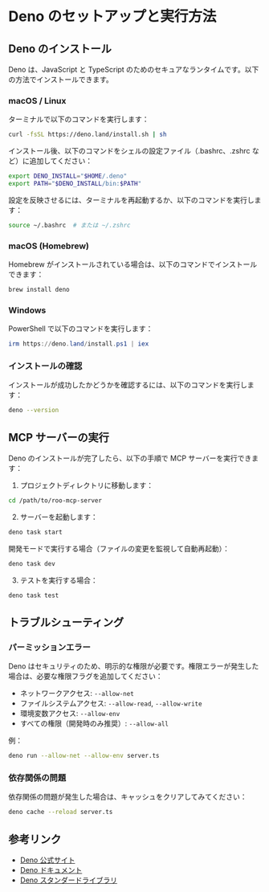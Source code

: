 # Deno のセットアップと実行方法

## Deno のインストール

Deno は、JavaScript と TypeScript のためのセキュアなランタイムです。以下の方法でインストールできます。

### macOS / Linux

ターミナルで以下のコマンドを実行します：

```bash
curl -fsSL https://deno.land/install.sh | sh
```

インストール後、以下のコマンドをシェルの設定ファイル（.bashrc、.zshrc など）に追加してください：

```bash
export DENO_INSTALL="$HOME/.deno"
export PATH="$DENO_INSTALL/bin:$PATH"
```

設定を反映させるには、ターミナルを再起動するか、以下のコマンドを実行します：

```bash
source ~/.bashrc  # または ~/.zshrc
```

### macOS (Homebrew)

Homebrew がインストールされている場合は、以下のコマンドでインストールできます：

```bash
brew install deno
```

### Windows

PowerShell で以下のコマンドを実行します：

```powershell
irm https://deno.land/install.ps1 | iex
```

### インストールの確認

インストールが成功したかどうかを確認するには、以下のコマンドを実行します：

```bash
deno --version
```

## MCP サーバーの実行

Deno のインストールが完了したら、以下の手順で MCP サーバーを実行できます：

1. プロジェクトディレクトリに移動します：

```bash
cd /path/to/roo-mcp-server
```

2. サーバーを起動します：

```bash
deno task start
```

開発モードで実行する場合（ファイルの変更を監視して自動再起動）：

```bash
deno task dev
```

3. テストを実行する場合：

```bash
deno task test
```

## トラブルシューティング

### パーミッションエラー

Deno はセキュリティのため、明示的な権限が必要です。権限エラーが発生した場合は、必要な権限フラグを追加してください：

- ネットワークアクセス: `--allow-net`
- ファイルシステムアクセス: `--allow-read`, `--allow-write`
- 環境変数アクセス: `--allow-env`
- すべての権限（開発時のみ推奨）: `--allow-all`

例：

```bash
deno run --allow-net --allow-env server.ts
```

### 依存関係の問題

依存関係の問題が発生した場合は、キャッシュをクリアしてみてください：

```bash
deno cache --reload server.ts
```

## 参考リンク

- [Deno 公式サイト](https://deno.com/)
- [Deno ドキュメント](https://docs.deno.com/)
- [Deno スタンダードライブラリ](https://deno.land/std)
